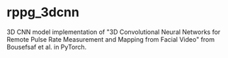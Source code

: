 # rppg_3dcnn
3D CNN model implementation of "3D Convolutional Neural Networks for Remote Pulse Rate Measurement and Mapping from Facial Video" from Bousefsaf et al. in PyTorch.
